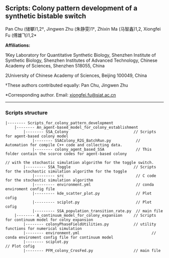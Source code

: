 ## Scripts: Colony pattern development of a synthetic bistable switch



Pan Chu (储攀)1,2†, Jingwen Zhu (朱静雯)1†, Zhixin Ma (马智鑫)1,2, Xiongfei Fu (傅雄飞)1,2* 

**Affiliations:**

1Key Laboratory for Quantitative Synthetic Biology, Shenzhen Institute of Synthetic Biology, Shenzhen Institutes of Advanced Technology, Chinese Academy of Sciences, Shenzhen 518055, China

2University of Chinese Academy of Sciences, Beijing 100049, China

†These authors contributed equally: Pan Chu, Jingwen Zhu

*Corresponding author. Email: [xiongfei.fu@siat.ac.cn](mailto:xiongfei.fu@siat.ac.cn)



-----------------

### Scripts structure

``` 
|-------- Scripts_for_colony_pattern_development
	|-------- An_agent-based_model_for_colony_establishment
		|-------- SSA_Colony                             // Scripts for agent-based colony model
			|-------- SSAColony_R2G_BatchRun.py           // Automation for compile C++ code and collecting data.
			|-------- colony_agent_based_SSA              // This folder contain the scorce codes for agent-based colony
																		 // with the stochastic simulation algorithm for the toggle switch.
		|--------- SSA_Toggle                            // Scripts for the stochastic simulation algorithm for the toggle
			|--------- src                                // C code for the stochastic simulation algorithm
			|--------- environment.yml                    // conda enviroment config file
			|--------- kde_scatter_plot.py                // Plot cofig
			|--------- sciplot.py                         // Plot cofig
			|--------- SSA_population_transition_rate.py  // main file
	|-------- A_continuum_model_for_colony_expansion	 // Scripts for continuum model for colny expansion
		|-------- colonyPhaseFieldUtilities.py           // utility functions for numerical simulation
		|-------- environment.yml								 // conda enviroment config file for continuum model
		|-------- sciplot.py										 // Plot cofig
		|-------- PFM_colony_CrosFed.py                  // main file
```

